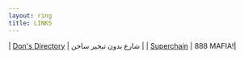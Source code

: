 ```yaml
---
layout: ring
title: LINKS
---
```



| [Don's Directory](http://dons.directory/) | شارع بدون تبخير ساخن |
| [Superchain](https://supercha.in/) | 888 MAFIA!| 